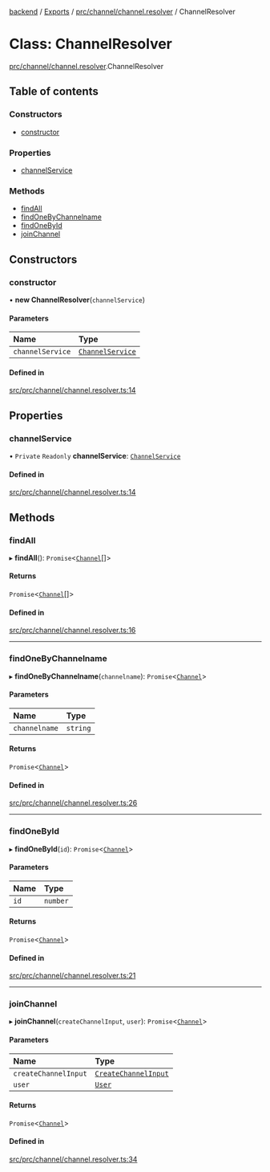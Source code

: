 [backend](../README.md) / [Exports](../modules.md) / [prc/channel/channel.resolver](../modules/prc_channel_channel_resolver.md) / ChannelResolver

# Class: ChannelResolver

[prc/channel/channel.resolver](../modules/prc_channel_channel_resolver.md).ChannelResolver

## Table of contents

### Constructors

- [constructor](prc_channel_channel_resolver.ChannelResolver.md#constructor)

### Properties

- [channelService](prc_channel_channel_resolver.ChannelResolver.md#channelservice)

### Methods

- [findAll](prc_channel_channel_resolver.ChannelResolver.md#findall)
- [findOneByChannelname](prc_channel_channel_resolver.ChannelResolver.md#findonebychannelname)
- [findOneById](prc_channel_channel_resolver.ChannelResolver.md#findonebyid)
- [joinChannel](prc_channel_channel_resolver.ChannelResolver.md#joinchannel)

## Constructors

### constructor

• **new ChannelResolver**(`channelService`)

#### Parameters

| Name | Type |
| :------ | :------ |
| `channelService` | [`ChannelService`](prc_channel_channel_service.ChannelService.md) |

#### Defined in

[src/prc/channel/channel.resolver.ts:14](https://github.com/GQDeltex/ft_transcendence/blob/main/backend/src/prc/channel/channel.resolver.ts#L14)

## Properties

### channelService

• `Private` `Readonly` **channelService**: [`ChannelService`](prc_channel_channel_service.ChannelService.md)

#### Defined in

[src/prc/channel/channel.resolver.ts:14](https://github.com/GQDeltex/ft_transcendence/blob/main/backend/src/prc/channel/channel.resolver.ts#L14)

## Methods

### findAll

▸ **findAll**(): `Promise`<[`Channel`](prc_channel_entities_channel_entity.Channel.md)[]\>

#### Returns

`Promise`<[`Channel`](prc_channel_entities_channel_entity.Channel.md)[]\>

#### Defined in

[src/prc/channel/channel.resolver.ts:16](https://github.com/GQDeltex/ft_transcendence/blob/main/backend/src/prc/channel/channel.resolver.ts#L16)

___

### findOneByChannelname

▸ **findOneByChannelname**(`channelname`): `Promise`<[`Channel`](prc_channel_entities_channel_entity.Channel.md)\>

#### Parameters

| Name | Type |
| :------ | :------ |
| `channelname` | `string` |

#### Returns

`Promise`<[`Channel`](prc_channel_entities_channel_entity.Channel.md)\>

#### Defined in

[src/prc/channel/channel.resolver.ts:26](https://github.com/GQDeltex/ft_transcendence/blob/main/backend/src/prc/channel/channel.resolver.ts#L26)

___

### findOneById

▸ **findOneById**(`id`): `Promise`<[`Channel`](prc_channel_entities_channel_entity.Channel.md)\>

#### Parameters

| Name | Type |
| :------ | :------ |
| `id` | `number` |

#### Returns

`Promise`<[`Channel`](prc_channel_entities_channel_entity.Channel.md)\>

#### Defined in

[src/prc/channel/channel.resolver.ts:21](https://github.com/GQDeltex/ft_transcendence/blob/main/backend/src/prc/channel/channel.resolver.ts#L21)

___

### joinChannel

▸ **joinChannel**(`createChannelInput`, `user`): `Promise`<[`Channel`](prc_channel_entities_channel_entity.Channel.md)\>

#### Parameters

| Name | Type |
| :------ | :------ |
| `createChannelInput` | [`CreateChannelInput`](prc_channel_dto_create_channel_input.CreateChannelInput.md) |
| `user` | [`User`](users_entities_user_entity.User.md) |

#### Returns

`Promise`<[`Channel`](prc_channel_entities_channel_entity.Channel.md)\>

#### Defined in

[src/prc/channel/channel.resolver.ts:34](https://github.com/GQDeltex/ft_transcendence/blob/main/backend/src/prc/channel/channel.resolver.ts#L34)
